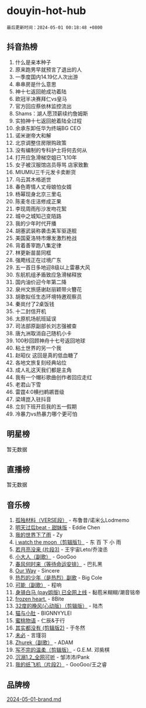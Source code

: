 # douyin-hot-hub

`最后更新时间：2024-05-01 00:18:48 +0800`

## 抖音热榜

1. 什么是亲本种子
1. 原来跑男早就预言了退出的人
1. 一季度国内14.19亿人次出游
1. 串串房是什么意思
1. 神十七返回舱成功着陆
1. 欧冠半决赛拜仁vs皇马
1. 官方回应蔡依林监控流出
1. Shams：湖人愿顶薪续约詹姆斯
1. 实拍神十七返回舱着陆全过程
1. 余承东卸任华为终端BG CEO
1. 诺米谢帝大和解
1. 北京调整住房限购政策
1. 没有编制的专科护士将何去何从
1. 打开应急滑梯空姐已飞10年
1. 女子被汉服馆店员辱骂 店家致歉
1. MIUMIU三千元发卡卖断货
1. 乌云其木格逝世
1. 春色寄情人丈母娘怕女婿
1. 杨幂现身北京三里屯
1. 陈麦冬庄洁修成正果
1. 李现周雨彤沙发吻花絮
1. 城中之城知己变陌路
1. 我的少年时代开播
1. 胡塞武装称袭击美军驱逐舰
1. 美国夏洛特市爆发激烈枪战
1. 背着善宰跑八集定律
1. 林更新苗苗同框
1. 强飑线正在过境广东
1. 五一首日多地迎8级以上雷暴大风
1. 东航机组矛盾致应急滑梯释放
1. 国内油价迎今年第二降
1. 泉州文旅感谢赵丽颖带火簪花
1. 胡歌拟任生态环境特邀观察员
1. 秦岚付了2桌饭钱
1. 十二封信开机
1. 太原机场航班延误
1. 司法部原副部长刘志强被查
1. 唐九洲取消自己随机小卡
1. 100秒回顾神舟十七号返回地球
1. 粘土世界的另一个我
1. 赵昭仪 这回是真的低血糖了
1. 各地文旅复刻经典站位
1. 成人礼这天我们都是主角
1. 我有一个帽衫歌曲创作者回应走红
1. 老君山下雪
1. 雷霆4:0横扫鹈鹕晋级
1. 梁靖崑入驻抖音
1. 立刻下班开启我的五一假期
1. 冷暴力vs热暴力哪个更可怕

## 明星榜

暂无数据

## 直播榜

暂无数据

## 音乐榜

1. [孤独材料（VERSE段）](https://sf5-hl-cdn-tos.douyinstatic.com/obj/tos-cn-ve-2774/ocX7glDNHYlwFeYrGQfBZoThtvPWy8tCCEBGKQ) - 布鲁昔/诺米么Lodmemo
1. [明天过后beat - 甜妹版](https://sf5-hl-cdn-tos.douyinstatic.com/obj/tos-cn-ve-2774/osMLYeeoMm04CZyaI91XUDF8OzLRLgePKALGHI) - Eddie Chen
1. [我的世界下了雨](https://sf5-hl-cdn-tos.douyinstatic.com/obj/tos-cn-ve-2774/o85sBiwXIByH9bWIMAEEOoiQ1o1m9Afn15BspE) - Zy
1. [i watch the moon（剪辑版1）](https://sf6-cdn-tos.douyinstatic.com/obj/tos-cn-ve-2774/o0I9mSChzHZANMJIEBfkCQzzg6N5WAcVtqft9P) - 东 百 下 小 雨
1. [若月亮没来 (片段3)](https://sf5-hl-cdn-tos.douyinstatic.com/obj/tos-cn-ve-2774/okfyEUsGW1B1ovJi5JiN9IjvAT2lMwA054GoEB) - 王宇宙Leto/乔浚丞
1. [小大人（副歌）](https://sf5-hl-cdn-tos.douyinstatic.com/obj/tos-cn-ve-2774/oIhaDwehWhLFsVIG7QIICLLazDNGJAGg5geeb4) - GooGoo
1. [春风何时来（等待命运安排）](https://sf3-cdn-tos.douyinstatic.com/obj/tos-cn-ve-2774/oICBNbD3gelMfB4WgiD1KI2jQtXZE2FgHLwtsl) - 巴扎黑
1. [Our Way](https://sf5-hl-cdn-tos.douyinstatic.com/obj/tos-cn-ve-2774/o8tPEkQgQNCe0DPeFwZzYrbqLlnzBBrYidWkEZ) - Sincere
1. [热烈的少年（是热烈）副歌](https://sf3-cdn-tos.douyinstatic.com/obj/tos-cn-ve-2774/owVNI0CLDAUMtSz6TEYvfFBFL4UDFFhLfgK8fa) - Big Cole
1. [可能（副歌）](https://sf5-hl-cdn-tos.douyinstatic.com/obj/tos-cn-ve-2774/cde1731888894259b333569393c2fb51) - 程响
1. [身骑白马 (pay姐版) 已全网上线](https://sf5-hl-cdn-tos.douyinstatic.com/obj/tos-cn-ve-2774/oQLO5ZgLsFkaDhdIIveF2zUCgfweY0gWaH4AQG) - 黏苞米糊糊/潮音铭帝
1. [frozen heart.](https://sf3-cdn-tos.douyinstatic.com/obj/tos-cn-ve-2774/oIIWJfyjIACZA9zQMtnJ6hQQhFC4vhCupoRBsO) - 8Bite
1. [32度的晚风(心动版）（剪辑版）](https://sf5-hl-cdn-tos.douyinstatic.com/obj/tos-cn-ve-2774/owNyabsyWdzUulxhoJfK8IBXgp0UMQAHpvGh2B) - 陆杰
1. [猫与小肚](https://sf5-hl-cdn-tos.douyinstatic.com/obj/tos-cn-ve-2774/osZeoClMECgK8DYl6VebABgbchEtPYQjZEnRtd) - BIGNNYYLEI
1. [蜜桃物语](https://sf5-hl-cdn-tos.douyinstatic.com/obj/tos-cn-ve-2774/oIhOSCZtIACtYU4XQkngiW9kCBfVD1Fz9IYeqL) - 仁辰&于行
1. [其实都没有 (剪辑版2)](https://sf27-cdn-tos.douyinstatic.com/obj/tos-cn-ve-2774/oEBNQenHZtBhxYjGgUDQk0BCHTigQafgFlbQ7k) - 于冬然
1. [未必](https://sf3-cdn-tos.douyinstatic.com/obj/tos-cn-ve-2774/ogntQMFnKQDZUgTCYuJgfLEtleYZZFxBQqhhFB) - 言瑾羽
1. [Zhurek（副歌）](https://sf5-hl-cdn-tos.douyinstatic.com/obj/tos-cn-ve-2774/ooQm8FBZQDlf0btEYgVpCcSCQfrdJGBEKZYBGS) - ADAM
1. [写不完的温柔（剪辑版）](https://sf3-cdn-tos.douyinstatic.com/obj/tos-cn-ve-2774/oYBzzZQJ233GfwkemJJffAIWgeIYrjZfWhHTcG) - G.E.M. 邓紫棋
1. [沉溺1.2_全网可听](https://sf5-hl-cdn-tos.douyinstatic.com/obj/tos-cn-ve-2774/ok2QoiBqsWAX9McZmWiI9gAB0EzwD4Xj6yfmtH) - 邹沛沛/Pank
1. [我的纸飞机（片段2）](https://sf5-hl-cdn-tos.douyinstatic.com/obj/tos-cn-ve-2774/oM2ZrKcg2CD5AeRB2gkeXOFB1IxAGJdZPazYHf) - GooGoo/王之睿

## 品牌榜

[2024-05-01-brand.md](2024-05-01-brand.md)
